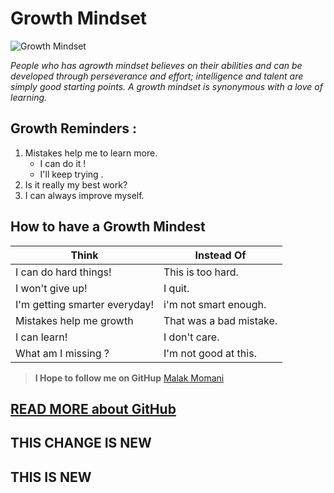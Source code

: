 # Growth Mindset
![Growth Mindset](https://cdn.givingcompass.org/wp-content/uploads/2019/08/20115159/Research-Shows-Growth-Mindset-Can-Lift-Students-Grades.jpg)

*People who has agrowth mindset believes on their abilities and can be developed through perseverance and effort; intelligence and talent are simply good starting points. A growth mindset is synonymous with a love of learning.*

## Growth Reminders :
 
 1. Mistakes help me to learn more.
    - I can do it !
    - I'll keep trying .
 2. Is it really my best work?
 3. I can always improve myself.
 
## How to have a Growth Mindest 
 
 **Think** | **Instead Of**
------------ | -------------
I can do hard things! | This is too hard.
I won't give up! | I quit.
I'm getting smarter everyday! | i'm not smart enough.
Mistakes help me growth | That was a bad mistake.
I can learn! | I don't care.
What am I missing ? | I'm not good at this.

> **I Hope to follow me on GitHup** 
[Malak Momani](https://github.com/malakMomani)

## [READ MORE about GitHub](https://malakmomani.github.io/reading-notes/read02a) 

## THIS CHANGE IS NEW

## THIS IS NEW




